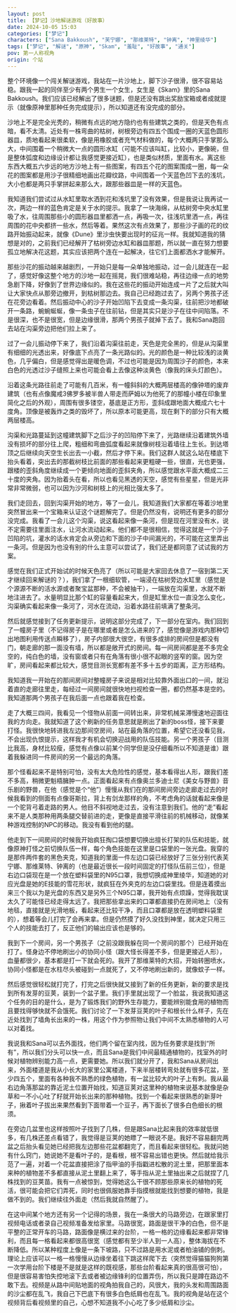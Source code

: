 ```yaml
---
layout: post
title: 【梦记】沙地解谜游戏（好故事）
date: 2024-10-05 15:03
categories: ["梦记"]
characters: ["Sana Bakkoush", "芙宁娜", "那维莱特", "钟离", "神里绫华"]
tags: ["梦记", "解谜", "原神", "Skam", "羞耻", "好故事", "通关"]
pov: 第一人称视角
origin: 个站
---
```


整个环境像一个闯关解谜游戏，我站在一片沙地上，脚下沙子很滑，很不容易站稳。跟我一起的同伴至少有两个男生一个女生，女生是《Skam》里的Sana Bakkoush。我们应该已经解出了很多谜题，但是还没有跳出奖励宝箱或者成就提示（就像原神里那种任务完成提示），所以知道还有没完成的部分。

沙地上不是完全光秃的，稍微有点远的地方隐约也有些建筑之类的，但是天色有点暗，看不太清。近处有一株弯曲的枯树，树根旁边有四五个围成一圈的天蓝色圆形器皿，质地看起来很柔软，像是用橡胶或者充气材料做的，每个大概两只手掌那么大，中间围着一个稍微大一点的圆形水缸（可能不应该叫缸，比较小，更像碗，但是整体弧度和边缘设计都让我感觉更接近缸），也是类似材质，里面有水。离这些东西大概五六步远的地方沙地上有一些图案，有四五个花的图案围成一圈，每一朵花的图案都是用沙子很精细地画出花瓣纹路，中间围着一个天蓝色凹下去的浅坑，大小也都是两只手掌拼起来那么大，跟那些器皿是一样的天蓝色。

我知道我们尝试过从水缸里取水洒到花和浅坑里了没有效果，但是我说让我再试一次，两边一样的蓝色肯定是关于水的提示。我拿了一块海绵，从枯树旁中央水缸里吸了水，往周围那些小的圆形器皿里都洒一点，再吸一次，往浅坑里洒一点，再往周围的花中央都挤一些水，然后等着。果然这次有点效果了，那些沙子画的花的纹路开始振动起来，就像《Dune》里沙虫快要出现时的征兆一样。我就知道我的猜想是对的，之前我们已经解开了枯树旁边水缸和器皿那题，所以就一直在努力想要孤立地解决花这题，其实应该把两个连在一起解决，往它们上面都洒水才能解开。

那些沙花的振动越来越剧烈，一开始只是每一朵单独地振动，过一会儿就连在一起了，感觉好像这整个地方的沙地一起在摇晃，我们很难站稳，再往边缘一点的地势急剧下降，好像到了世界边缘似的。我在这些花的振动开始连成一片了之后就大叫让大家快点从那旁边撤开，到枯树那边去。我自己已经跑过去了，另两个男孩子还在花旁边看着。然后振动中心的沙子开始凹陷下去变成一条沟渠，往前把沙地都破开一条路，蜿蜿蜒蜒，像一条虫子在往前钻，但是其实只是沙子在往中间陷落。不是很深，也不是很宽，但是边缘很滑，那两个男孩子就掉下去了。我和Sana跑回去站在沟渠旁边把他们拉上来了。

过了一会儿振动停下来了，我们沿着沟渠往前走，天色是完全黑的，但是从沟渠里有细细的光透出来，好像底下点亮了一条光路似的。光的颜色是一种比较浅的淡黄色，几乎偏白，但是感觉得出是暖色调，不过也可能是因为周围沙子的颜色，本来白色的光透过沙子缝照上来也可能会看上去像这种淡黄色（像我的床头灯颜色）。

沿着这条光路往前走了可能有几百米，有一幢斜斜的大概两层楼高的像钟塔的废弃建筑（也有点像魔戒3佛罗多被半兽人带走而萨姆以为他死了的那幢小楼在印象里简化之后的外观），周围有很多镂空，基底是正方形，歪斜成跟地面大概成六七十度角。顶像是被轰炸之类的毁坏了，所以原本可能更高，现在剩下的部分只有大概两层楼高。

沟渠和光路蔓延到这幢建筑脚下之后沙子的凹陷停下来了，光路继续沿着建筑外墙没有损坏的部分往上爬，粗细和弯曲弧度看起来就像树枝沿着墙往上生长。到达塔顶之后继续向天空生长出去一小截，然后才停下来。我们这群人就这么站在楼底下抬头看着，突出去的那截树枝比前面的那些看起来更粗硬一些，很直，光也更强，跟楼的歪斜角度继续成一个更倾向地面的歪斜夹角，所以感觉跟水平面大概成二三十度的夹角。因为抬着头在看，所以也看见黑透的天空，感觉有些星星，但是光非常非常微弱，也可以因为沙河和树枝上的光相比强太多了。

我们走回去，回到沟渠开始的地方，等了一会儿，我知道我们大家都在等着沙地里突然冒出来一个宝箱来认证这个谜题解完了。但是仍然没有，说明还有更多的部分没完成。我看了一会儿这个沟渠，说这看起来像一条河，但是现在河里没有水，说不定需要往里面注水，让河水流动起来。他们都不是很相信，觉得这就是一个沙子凹陷的坑，灌水的话水肯定会从旁边和下面的沙子中间漏光的，不可能在这里弄出一条河。但是因为也没有别的什么主意可以尝试了，我们还是都同意了试试我的方案。

感觉在我们正式开始试的时候天色亮了（所以可能是大家回去休息了一宿到第二天才继续回来解谜的？），我们拿了一根细软管，一端浸在枯树旁边水缸里（感觉是个源源不断的活水源或者聚宝盆那种，不会被抽干），一端放在沟渠里，水就不断地注进去了。水量明显比那个缸的容量看起来大，但是缸里水位一直没怎么变化，沟渠确实看起来像一条河了，河水在流动，沿着水路往前填满了整条河。

然后就感觉接到了任务更新提示，说明这部分完成了，下一部分在室内。我们回到了一幢房子里（不记得房子是在哪里或者是怎么进来的了，感觉像是游戏内那种切出地图利用传送点瞬移了），房子内部很大很空，有很多成排的房间但是都没有门，朝走廊的那一面没有墙，所以都是敞开式的房间。每一间房间都是差不多完全空的，纯白色的墙，没有窗或者只有在角落有很小很不起眼的竖窄的窗。因为空旷，房间看起来都比较大，感觉目测长宽都有差不多十五步的距离，正方形结构。

我知道我一开始在的那间房间对整幢房子来说是相对比较靠外面出口的一间，就沿着直的走廊往里走，每经过一间房间就很快地扫视检查一圈，都仍然基本是空的。我知道那两个男孩子在我后面一点也跟着我在检查。

走了大概三四间，我看见一个怪物从前面一间转出来，非常机械呆滞慢速地迎面往我的方向走。我就知道了这个刷新的任务意思就是刷出了新的boss怪，接下来要打怪。我很快地转进我左边那间空房间，站在最角落的位置，希望它还没看见我，不会出现仇恨提示，这样我才有机会切换迎战用的队伍技能。另一个男孩子（目测比我高，身材比较瘦，感觉有点像以前某个同学但是没仔细看所以不知道是谁）跟着我躲进同一件房间的另一个最远的角落。

那个怪看起来不是特别可怕，没有太大危险性的感觉，基本看得出人形，跟我们差不多高，稍微更魁梧臃肿一点。正面看起来有点像奥兰多迪士尼《美女与野兽》音乐剧的野兽，在他（感觉是个“他”）慢慢从我们在的那间房间旁边走廊走过去的时候我看到的侧面有点像哥斯拉，背上有剑龙那样的角，不考虑角的话就看起来像是一个驼背弓着走路的男人。他目不斜视地走过去，没有注意到我们。他的“走”看起来不是人类那种用两条腿交替前进的走，更像是直接平滑往前的机械移动，就像某种游戏控制的NPC的移动。我没有看到他的腿。

他走到下一间房间的时候我开始疯狂掏口袋想要切换出擅长打架的队伍和技能，就像原神打怪之前切换队伍一样，每个角色技能在这里是口袋里的一张光盘。我穿的是那件两件套的黑色夹克，知道我的里面一件左边口袋已经放好了三张分别代表芙宁娜、那维莱特、钟离的（也是最近很长一段时间固定的打怪队伍前三位），但是右边口袋现在是一个放在塑料袋里的N95口罩，我想切换成神里绫华，知道她的对应光盘是她的E技能的雪花形状，就疯狂在外夹克的左边口袋里找。但是连着摸出来三个我以为是光盘的东西又是另外三个N95口罩，我开始有点烦躁，觉得我耽误太久了可能怪已经走得太远了。我把那些拿出来的口罩都直接扔在房间地上（没有地毯，直接就是光滑地板，看起来还比较干净，而且口罩都是放在透明塑料袋里的），想着等会儿打完了会再来拿。但是仍然摸了好久没找到神里，就决定只用三个人的技能去打了，反正他们的输出应该也是够的。

我到下一个房间，另一个男孩子（之前没跟我躲在同一个房间的那个）已经开始在打了。怪身边不停地刷出小的协同小怪（跟大怪长得差不多，但是更接近人形），血量都很少，基本都是打一下就会死的。我开了那维莱特的大招，开始转圈喷水，协同小怪都是在水柱尽头被碰到一点就死了，又不停地刷出新的，就像蚊子一样。

然后感觉很轻松就打完了，打完之后很快就又接到了新的任务更新，新的要求是找到所有发芽的豆荚，装到一个盆子里。我们手里就出现了一个脸盆，我说我知道这个任务的目的是什么，是为了锻炼我们的野外生存能力，要能辨别能食用的植物而且要找得够快就不会饿死。我们讨论了一下发芽豆荚的叶子和根长什么样子，先在近处找到了墙角长出来的一株，用这个作为参照物让我们中间不太熟悉植物的人可以对着找。

我说我和Sana可以去外面找，他们两个留在室内找，因为任务要求是找到“所有”，所以我们分头可以快一点，而且Sana是我们中间最精通植物的，找室外的时候对植物辨别能力高一点，更需要她。所以我们就分开了，我和Sana从房间出来，外面楼道是我从小长大的家里公寓楼道，下来半层楼转弯处就有很多花盆，至少四五个，里面有各种我不熟悉的绿色植物，有一盆比较大的叶子上有刺。我从最右边角落那盆的靠近泥土位置开始找，知道豆荚对这里种的植物来说基本就像是杂草和一不小心吐了籽就开始长出来的那种植物。找到一个看起来很熟悉的新芽叶子，揪着叶子拔出来果然看到下面带着一个豆子，再下面长了很多白色细长的根须。

在旁边几盆里也这样按照叶子找到了几株，但是跟Sana比起来我的效率就低很多，有几株还差点看错了，我觉得是豆荚的她瞟了一眼说不是。我好不容易翻完两盆之后抬头看见她已经把我左边那些花盆都翻完了，而且看起来很轻松。我就问她有什么窍门，她说她不是看叶子的，是看根，根不容易出错也更快。然后就给我示范了一遍，对着一个花盆直接把涂了指甲油的手指戳进松散的泥土里，把那里面本来种的植物差不多都直接从泥土里翻上来了，等手指从泥土里抽出来之后就捏了几株找到的豆荚苗。我有一点被惊到，觉得她这么干很不顾那些原来长的植物的死活，很可能会把它们弄死，同时也很佩服她靠手指摸根就能找到想要的植物，我是做不到的。我们继续往外面走（然后我就自然醒了）。

在这中间某个地方还有另一个记得的场景，我在一条很大的马路旁边，在跟家里打视频电话或者录自己视频准备发给家里。马路很宽，路面是很干净的白色，但不是平整的正常开车的马路，路面像是横过来的台阶，一格一格的边缘看起来都非常锋利，而且每一格看起来都很高很宽（感觉都有至少半人到一人高），整体海拔在不断降低。所以某种程度上像是一条下坡路，只不过路是用水泥或者柏油铺的倒刺。理论上应该可以一格一格慢慢从边缘坐着往下跳这样爬下去（突然觉得猫猫狗狗第一次学用台阶下楼是不是就是这样的既视感，那些台阶看起来真的很高很可怕），但是很容易害怕失控地滚下去或者被边缘锋利的位置弄伤，所以我只是蹲在路边不敢下去。视频是从路中间贴地面的视角拍我自己的，风很大，我的头发和周围路面的沙尘都在乱飞，我自己下巴底下有很多白色纸屑也在乱飞。我的视角是站在这个视频背后看视频里的自己，心想不知道我不小心吃了多少纸屑和沙尘。
